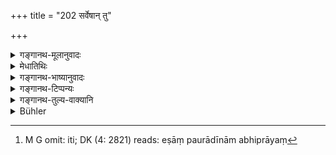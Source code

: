 +++
title = "202 सर्वेषान् तु"

+++

<details><summary>गङ्गानथ-मूलानुवादः</summary>

Having briefly ascertained the wishes of all the people, he shall set up there a member of the same family and then conclude the treaty.—(202)
</details>

<details><summary>मेधातिथिः</summary>

एष पौरादीनाम् अभिप्राय इति[^२८८] संक्षेपेण ज्ञात्वा "नैतद् एवम् इच्छति तत्कुलीनं कर्तुम् इच्छति" अयम् एव तस्मिन् देशे तद्वंश्यं मृदुमलं प्रियसुखकलत्रं तेन संहततत्प्रकृतिभिश् च प्रधानादिभिः **समयं कुर्यात्** समकोशदानादि परिमाणं च भवता मम दैवाकारेण पापेन भवितव्यम्, कार्याकार्ये कालेन स्वयम् उपस्थातव्यम् उभयतो दण्डेन कोशेन चेत्यादि ॥ ७.२०२ ॥


[^२८८]:
     M G omit: iti; DK (4: 2821) reads: eṣāṃ paurādīnām abhiprāyaṃ
</details>

<details><summary>गङ्गानथ-भाष्यानुवादः</summary>

Having briefly ascertained that such and such is the wish of the citizens and other people—‘they do not wish to be governed in such and such a manner, they wish to have a king of the same family as their former ruler,’—*he shall set up a member of the same family*,’ who may he mild-tempered, and happy in his family-surroundings;—and then conclude a treaty with the king thus set up along with his assembled subjects and ministers;—the terms of the treaty being—‘you and I shall have equal shares in your income, you shall consult me in all that you do or not do, at the proper time you shall come and help me with your treasury and force’ and so forth.—(202).
</details>

<details><summary>गङ्गानथ-टिप्पन्यः</summary>

This verse is quoted in *Parāśaramādhava* (Ācāra, p. 403);—and in
*Vīramitrodaya* (Rājanīti, p. 410), which adds the following
notes:—‘*Teṣām*,’ ‘of the minister and other office-bearers of the late king,’—‘*cikīrṣitam*,’ ‘wish,’—‘*samam*,’ ‘unanimous,’—‘*viditvā*,’ ‘having ascertained,’—‘*tadvaṃśyam*,’ ‘one born of the same family as the king killed in battle’,—‘*sthāpayet*,’ ‘should install him in the place of the late king’,—‘Saṃyakriyām,’ ‘a compact to the effect that henceforward you shall behave towards me in such and such a manner’;—and in *Nrsiṃhaprasāda* (Saṃskāra, p. 73 a).
</details>

<details><summary>गङ्गानथ-तुल्य-वाक्यानि</summary>

*Viṣṇu* (3.47).—‘The King having captured the capital of his enemy,
should invest a prince of the royal race of that country with the royal dignity. He shall not extirpate the royal race, unless the royal race be of low descent.’

*Kātyāyana* (Vīramitrodaya-Rājanīti, p. 411).—‘Even though the enemy may
have been wicked, the conqueror should not destroy the Kingdom.’
</details>

<details><summary>Bühler</summary>

202	But having fully ascertained the wishes of all the (conquered), let him place there a relative of the (vanquished ruler on the throne), and let him impose his conditions.
</details>

